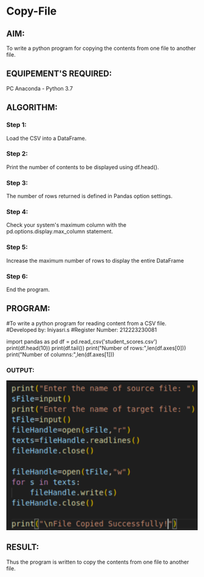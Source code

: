 # Copy-File
## AIM:
To write a python program for copying the contents from one file to another file.
## EQUIPEMENT'S REQUIRED: 
PC
Anaconda - Python 3.7
## ALGORITHM: 
### Step 1:
 Load the CSV into a DataFrame.
### Step 2: 
 Print the number of contents to be displayed using df.head().
### Step 3: 
The number of rows returned is defined in Pandas option settings.
### Step 4:  
Check your system's maximum column with the pd.options.display.max_column statement.
### Step 5: 
 Increase the maximum number of rows to display the entire DataFrame
### Step 6: 
End the program.
## PROGRAM:
#To write a python program for reading content from a CSV file.
#Developed by: Iniyasri.s
#Register Number: 212223230081

import pandas as pd
df = pd.read_csv('student_scores.csv')
print(df.head(10))
print(df.tail())
print("Number of rows:",len(df.axes[0]))
print("Number of columns:",len(df.axes[1]))
### OUTPUT:
![alt text](image.png)


## RESULT:
Thus the program is written to copy the contents from one file to another file.
